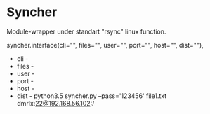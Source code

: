 # Syncher

Module-wrapper under standart "rsync" linux function.

syncher.interface(cli="", files="", user="", port="", host="", dist=""),

* cli - 
* files - 
* user - 
* port - 
* host - 
* dist - 
python3.5 syncher.py –pass='123456' file1.txt dmrlx:22@192.168.56.102:/
